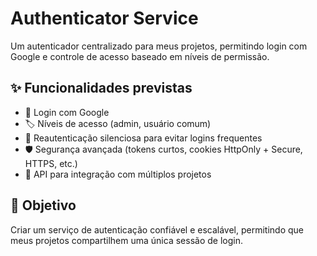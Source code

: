 # Authenticator Service
Um autenticador centralizado para meus projetos, permitindo login com Google e controle de acesso baseado em níveis de permissão.

## ✨ Funcionalidades previstas
- 🔑 Login com Google
- 🏷️ Níveis de acesso (admin, usuário comum)
- 🔄 Reautenticação silenciosa para evitar logins frequentes
- 🛡️ Segurança avançada (tokens curtos, cookies HttpOnly + Secure, HTTPS, etc.)
- 🔌 API para integração com múltiplos projetos
## 🚀 Objetivo
Criar um serviço de autenticação confiável e escalável, permitindo que meus projetos compartilhem uma única sessão de login.
